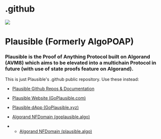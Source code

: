 # .github
![](https://avatars.githubusercontent.com/u/106061767?s=96&v=4)
# Plausible (Formerly AlgoPOAP)
### **Plausible** is the Proof of Anything Protocol built on Algorand (AVM8) which aims to be elevated into a multichain Protocol in future (with use of state proofs feature on Algorand).
This is just Plausible's .github public repository. Use these instead:

- [Plausible Github Repos & Documentation](https://github.com/GoPlausible)

- [Plausible Website (GoPlausible.com)](https://goplausible.com)

- [Plausible dApp (GoPlausible.xyz)](https://goplausible.xyz)
 
- [Algorand NFDomain (goplausible.algo)](https://goplausible.algo.xyz)

- - [Algorand NFDomain (plausible.algo)](https://plausible.algo.xyz)




